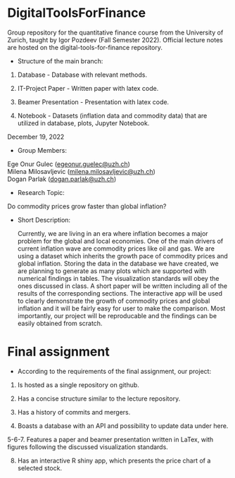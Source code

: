 # DigitalToolsForFinance

Group repository for the quantitative finance course from the University of Zurich, taught by Igor Pozdeev (Fall Semester 2022). Official lecture notes are hosted on the digital-tools-for-finance repository.

- Structure of the main branch:
 
1. Database - Database with relevant methods.

2. IT-Project Paper - Written paper with latex code.

3. Beamer Presentation - Presentation with latex code.

4. Notebook -  Datasets (inflation data and commodity data) that are utilized in database, plots, Jupyter Notebook.

December 19, 2022

- Group Members:

Ege Onur Gulec (egeonur.guelec@uzh.ch) <br />
Milena Milosavljevic (milena.milosavljevic@uzh.ch) <br />
Dogan Parlak (dogan.parlak@uzh.ch) <br />

- Research Topic:

 Do commodity prices grow faster than global inflation? <br />

- Short Description: <br />

  Currently, we are living in an era where inflation becomes a major problem for the global and local economies. One of the main drivers of current inflation wave are commodity prices like oil and gas. We are using a dataset which inherits the growth pace of commodity prices and global inflation. Storing the data in the database we have created, we are planning to generate as many plots which are supported with numerical findings in tables. The visualization standards will obey the ones discussed in class. A short paper will be written including all of the results of the corresponding sections. The interactive app will be used to clearly demonstrate the growth of commodity prices and global inflation and it will be fairly easy for user to make the comparison. Most importantly, our project will be reproducable and the findings can be easily obtained from scratch.


# Final assignment

 - According to the requirements of the final assignment, our project: 

1. Is hosted as a single repository on github.

2. Has a concise structure similar to the lecture repository.

3. Has a history of commits and mergers.

4. Boasts a database with an API and possibility to update data under here.

5-6-7. Features a paper and beamer presentation written in LaTex, with figures following the discussed visualization standards.

8. Has an interactive R shiny app, which presents the price chart of a selected stock.


